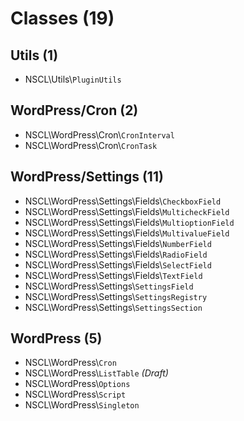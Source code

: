 # Classes (19)

## Utils (1)
* NSCL\Utils\\`PluginUtils`

## WordPress/Cron (2)
* NSCL\WordPress\Cron\\`CronInterval`
* NSCL\WordPress\Cron\\`CronTask`

## WordPress/Settings (11)
* NSCL\WordPress\Settings\Fields\\`CheckboxField`
* NSCL\WordPress\Settings\Fields\\`MulticheckField`
* NSCL\WordPress\Settings\Fields\\`MultioptionField`
* NSCL\WordPress\Settings\Fields\\`MultivalueField`
* NSCL\WordPress\Settings\Fields\\`NumberField`
* NSCL\WordPress\Settings\Fields\\`RadioField`
* NSCL\WordPress\Settings\Fields\\`SelectField`
* NSCL\WordPress\Settings\Fields\\`TextField`
* NSCL\WordPress\Settings\\`SettingsField`
* NSCL\WordPress\Settings\\`SettingsRegistry`
* NSCL\WordPress\Settings\\`SettingsSection`

## WordPress (5)
* NSCL\WordPress\\`Cron`
* NSCL\WordPress\\`ListTable` _(Draft)_
* NSCL\WordPress\\`Options`
* NSCL\WordPress\\`Script`
* NSCL\WordPress\\`Singleton`
